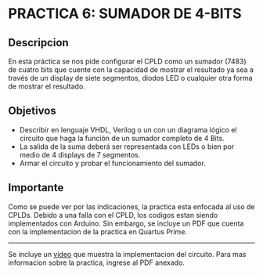 # PRACTICA 6: SUMADOR DE 4-BITS
## Descripcion
En esta práctica se nos pide configurar el CPLD como un sumador (7483) de cuatro bits que cuente con la capacidad de mostrar el resultado ya sea a través de un display de siete segmentos, diodos LED o cualquier otra forma de mostrar el resultado.
## Objetivos
* Describir en lenguaje VHDL, Verilog o un con un diagrama lógico el circuito que haga la función de un sumador completo de 4 Bits.
* La salida de la suma deberá ser representada con LEDs o bien por medio de 4 displays de 7 segmentos.
* Armar el circuito y probar el funcionamiento del sumador.

## Importante
Como se puede ver por las indicaciones, la practica esta enfocada al uso de CPLDs. Debido a una falla con el CPLD, los codigos estan siendo implementados con Arduino. Sin embargo, se incluye un PDF que cuenta con la implementacion de la practica en Quartus Prime.
* * *
Se incluye un [video](https://youtu.be/ByKUy7-I8Mg) que muestra la implementacion del circuito. Para mas informacion sobre la practica, ingrese al PDF anexado.

